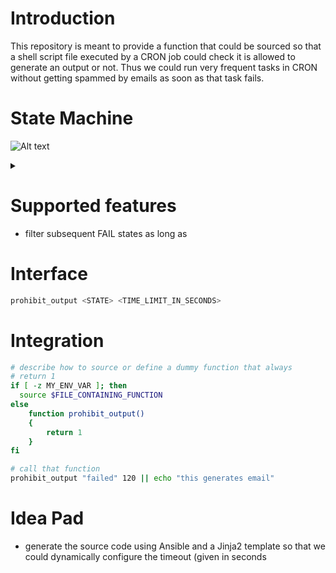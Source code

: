 
# Introduction

This repository is meant to provide a function that could be sourced so that a shell script file executed by a CRON job could check it is allowed to generate an output or not. Thus we could run very frequent tasks in CRON without getting spammed by emails as soon as that task fails.

# State Machine

![Alt text](https://g.gravizo.com/source/custom_filter_cron?https%3A%2F%2Fraw.githubusercontent.com%2Fsmangels%2Fcron_filter_bash%2Fmain%2FREADME.md)
<details> 
<summary></summary>
custom_filter_cron	
@startuml
start
:unknown;
-> function call;
if (result?) is (<color:red>ok) then
:OK;
else 
:FAILED;
endif
end
@enduml
customer_filter_cron
</details>


# Supported features

- filter subsequent FAIL states as long as

# Interface

```sh
prohibit_output <STATE> <TIME_LIMIT_IN_SECONDS>
```

# Integration

```sh
# describe how to source or define a dummy function that always
# return 1
if [ -z MY_ENV_VAR ]; then
  source $FILE_CONTAINING_FUNCTION
else
	function prohibit_output()
	{
		return 1
	}
fi

# call that function
prohibit_output "failed" 120 || echo "this generates email"
```

# Idea Pad

- generate the source code using Ansible and a Jinja2 template
  so that we could dynamically configure the timeout (given in seconds
